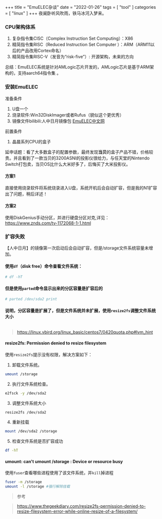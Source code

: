 +++
title = "EmuELEC杂谈"
date = "2022-01-26"
tags = [ "tool" ]
categories = [ "linux" ]
+++
夜阑卧听风吹雨，铁马冰河入梦来。
<!--more-->
### CPU架构体系
1. 复杂指令集CISC（Complex Instruction Set Computing）：X86
2. 精简指令集RISC（Reduced Instruction Set Computer ）：ARM（ARM11以后的产品改用Cortex命名）
3. 精简指令集RISC-V（发音为“risk-five”）: 开源架构，未来的方向

总结：EmuELEC系统是针对AMLogic芯片开发的，AMLogic芯片是基于ARM架构的，支持aarch64指令集 。

### 安装EmuELEC
准备条件
1. U盘一个
2. 烧录软件:Win32DiskImager或者Rufus（貌似这个更优秀）
3. 镜像文件bilibili:人中日月镜像包
[EmuELEC中文网](https://www.emuelec.cn/229.html '点我访问')

前置条件
1. 晶晨系列CPU的盒子

延申话题：看了大多数盒子的配置参数，最终发现**当贝**的盒子产品不错，价格较贵。并且看到了一款当贝的3200ASNI的投影仪很给力，与任天堂的Nintendo Switch打包卖，当贝OS比什么大米好多了，后悔买了大米投影仪。

#### 方案1
直接使用烧录软件将系统烧录进入U盘，系统开机后会自动扩容，但是我的N1扩容出了问题，稍后详述！

#### 方案2
使用DiskGenius手动分区，并进行硬盘分区对克,详见：<https://www.znds.com/tv-1172068-1-1.html>

### 扩容失败
【人中日月】的镜像第一次启动后会自动扩容，但是/storage文件系统容量未增加。

#### 使用`df`（**disk free**）命令查看文件系统：
```sh
# df -hT
```
#### 但是使用`parted`命令显示出来的分区容量是扩容后的
```sh
# parted /dev/sda2 print
```
#### 说明，分区容量是扩展了，但是文件系统并未扩展，使用`resize2fs`调整文件系统大小
```sh

```
> https://linux.vbird.org/linux_basic/centos7/0420quota.php#lvm_hint
#### resize2fs: Permission denied to resize filesystem
使用`resize2fs`提示没有权限，解决方案如下：
1. 卸载文件系统。
```sh
umount /storage
```
2. 执行文件系统检查。
```sh
e2fsck -y /dev/sda2
```
3. 调整文件系统大小
```sh
resize2fs /dev/sda2
```
4. 重新挂载
```sh
mount /dev/sda2 /storage
```
5. 检查文件系统是否扩容成功
```sh
df -hT
```
#### umount: can't umount /storage : Device or resource busy
使用`fuser`查看哪些进程使用了该文件系统，并`kill`掉进程
```sh
fuser -m /storage
umount -l /storage #强行解除挂载
```

> 参考

> https://www.thegeekdiary.com/resize2fs-permission-denied-to-resize-filesystem-error-while-online-resize-of-a-filesystem/


